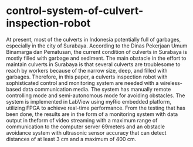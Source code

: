 # control-system-of-culvert-inspection-robot
At present, most of the culverts in Indonesia potentially full of
garbages, especially in the city of Surabaya. According to the Dinas
Pekerjaan Umum Binamarga dan Pematusan, the current condition of
culverts in Surabaya is mostly filled with garbage and sediment. The main
obstacle in the effort to maintain culverts in Surabaya is that several
culverts are troublesome to reach by workers because of the narrow size,
deep, and filled with garbages. Therefore, in this paper, a culverts
inspection robot with sophisticated control and monitoring system are
needed with a wireless-based data communication media. The system has
manually remote controlling mode and semi-autonomous mode for
avoiding obstacles. The system is implemented in LabView using myRio
embedded platform, utilizing FPGA to achieve real-time performance.
From the testing that has been done, the results are in the form of a
monitoring system with data output in theform of video streaming with a
maximum range of communication to the computer server 69meters and
an obstacle avoidance system with ultrasonic sensor accuracy that can
detect distances of at least 3 cm and a maximum of 400 cm.
